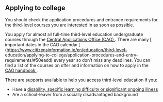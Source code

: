 ##  Applying to college

You should check the application procedures and entrance requirements for the
third-level courses you are interested in as soon as possible.

You apply for almost all full-time third-level education undergraduate courses
through the [ Central Applications Office (CAO)
](https://www.cao.ie/index.php) . There are many [ important dates in the CAO
calendar ](https://www.citizensinformation.ie/en/education/third-level-
education/applying-to-college/application-procedures-and-entry-
requirements/#50eadd) every year so don’t miss any deadlines. You can find a
list of the courses on offer and information on how to apply in the [ CAO
handbook ](https://www.cao.ie/handbook.php) .

There are supports available to help you access third-level education if you:

  * Have a [ disability, specific learning difficulty or significant ongoing illness ](https://www.citizensinformation.ie/en/education/third-level-education/applying-to-college/third-level-admissions-scheme-for-students-with-disabilities/)
  * Are a school-leaver from a socially disadvantaged background 
